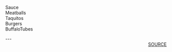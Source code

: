 Sauce \
Meatballs \
Taquitos \
Burgers \
BuffaloTubes
<div style='page-break-after: always;'></div>
---
<div style='page-break-after: always;'></div>

<div style='text-align: right'>
<a href=''>SOURCE</a>
</div>
